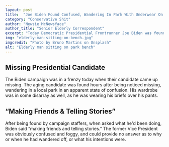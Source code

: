 ```yaml
---
layout: post
title:  "Joe Biden Found Confused, Wandering In Park With Underwear On Outside Of Pants"
category: "Conservative Shit"
author: "Newsie McNewsface"
author_title: "Senior Elderly Correspondent"
excerpt: "Today Democratic Presidential Frontrunner Joe Biden was found wandering confused in a local park after having gone missing for several hours. The Obama Vice President was wearing his tighty whitey underwear on the outside, over his pants, and engaging strangers in weird, rambling conversations."
img: "elderly-man-sitting-on-bench.jpg"
imgcredit: "Photo by Bruno Martins on Unsplash"
alt: "Elderly man sitting on park bench"
---
```


## Missing Presidential Candidate

The Biden campaign was in a frenzy today when their candidate came up missing. The aging candidate was found hours after being noticed missing, wandering in a local park in an apparent state of confusion. His wardrobe was in some disarray as well, as he was wearing his briefs over his pants.

## &ldquo;Making Friends & Telling Stories&rdquo;

After being found by campaign staffers, when asked what he'd been doing, Biden said &ldquo;making friends and telling stories.&rdquo; The former Vice President was obviously confused and foggy, and could provide no answer as to why or when he had wandered off, or what his intentions were.
